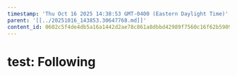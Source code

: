 ```yaml
---
timestamp: 'Thu Oct 16 2025 14:38:53 GMT-0400 (Eastern Daylight Time)'
parent: '[[../20251016_143853.30647768.md]]'
content_id: 0602c5f4de4db5a16a1442d2ae78c861a8dbbd42989f7560c16f62b5909f3331
---
```


# test: Following
